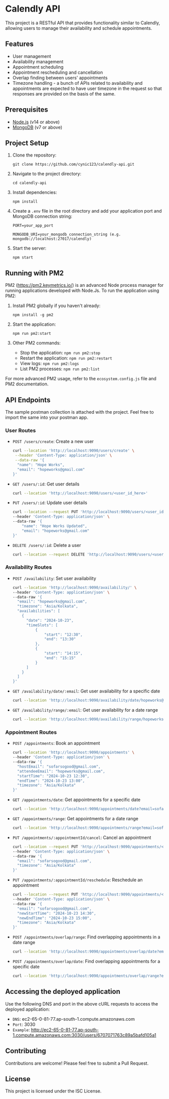 # Calendly API

This project is a RESTful API that provides functionality similar to Calendly, allowing users to manage their availability and schedule appointments.

## Features

- User management
- Availability management
- Appointment scheduling
- Appointment rescheduling and cancellation
- Overlap finding between users' appointments
- Timezone handling - a bunch of APIs related to availability and appointments are expected to have user timezone in the request so that responses are provided on the basis of the same. 

## Prerequisites

- [Node.js](https://nodejs.org/) (v14 or above)
- [MongoDB](https://www.mongodb.com/) (v7 or above)

## Project Setup
1. Clone the repository:
   ```
   git clone https://github.com/cynic123/calendly-api.git
   ```

2. Navigate to the project directory:
   ```
   cd calendly-api
   ```

3. Install dependencies:
   ```
   npm install
   ```

4. Create a `.env` file in the root directory and add your application port and MongoDB connection string:
   ```
   PORT=your_app_port
   ```

   ```
   MONGODB_URI=your_mongodb_connection_string (e.g. mongodb://localhost:27017/calendly)
   ```

5. Start the server:
   ```
   npm start
   ```
## Running with PM2

PM2 (https://pm2.keymetrics.io/) is an advanced Node process manager for running applications developed with Node.Js. To run the application using PM2:

1. Install PM2 globally if you haven't already:
   ```
   npm install -g pm2
   ```

2. Start the application:
   ```
   npm run pm2:start
   ```

3. Other PM2 commands:
   - Stop the application: `npm run pm2:stop`
   - Restart the application: `npm run pm2:restart`
   - View logs: `npm run pm2:logs`
   - List PM2 processes: `npm run pm2:list`

For more advanced PM2 usage, refer to the `ecosystem.config.js` file and PM2 documentation.

## API Endpoints
The sample postman collection is attached with the project. Feel free to import the same into your postman app.

### User Routes

- `POST /users/create`: Create a new user
  ```bash
  curl --location 'http://localhost:9090/users/create' \
   --header 'Content-Type: application/json' \
   --data-raw '{
    "name": "Hope Works",
    "email": "hopeworks@gmail.com"
  }'
  ```
- `GET /users/:id`: Get user details
  ```bash
  curl --location 'http://localhost:9090/users/<user_id_here>'
  ```
- `PUT /users/:id`: Update user details
  ```bash
  curl --location --request PUT 'http://localhost:9090/users/<user_id_here>' \
  --header 'Content-Type: application/json' \
  --data-raw '{
      "name": "Hope Works Updated",
      "email": "hopeworks@gmail.com"
  }'
  ```
- `DELETE /users/:id`: Delete a user
  ```bash
  curl --location --request DELETE 'http://localhost:9090/users/<user_id_here>'
  ```

### Availability Routes

- `POST /availability`: Set user availability
  ```bash
  curl --location 'http://localhost:9090/availability/' \
  --header 'Content-Type: application/json' \
  --data-raw '{
    "email": "hopeworks@gmail.com",
    "timezone": "Asia/Kolkata",
    "availabilities": [
      {
        "date": "2024-10-23",
        "timeSlots": [
            {
                "start": "12:30",
                "end": "13:30"
            },
            {
                "start": "14:15",
                "end": "15:15"
            }
        ]
      }
    ]
  }'
  ```
- `GET /availability/date/:email`: Get user availability for a specific date
  ```bash
  curl --location 'http://localhost:9090/availability/date/hopeworks@gmail.com?date=2024-10-23&timezone=Asia%2FKolkata'
  ```
- `GET /availability/range/:email`: Get user availability for a date range
  ```bash
  curl --location 'http://localhost:9090/availability/range/hopeworks@gmail.com?startDate=2024-10-15&endDate=2024-10-25&timezone=Asia%2FKolkata'
  ```

### Appointment Routes

- `POST /appointments`: Book an appointment
  ```bash
  curl --location 'http://localhost:9090/appointments' \
  --header 'Content-Type: application/json' \
  --data-raw '{
    "hostEmail": "sofarsogood@gmail.com",
    "attendeeEmail": "hopeworks@gmail.com",
    "startTime": "2024-10-23 12:30",
    "endTime": "2024-10-23 13:00",
    "timezone": "Asia/Kolkata"
  }'
  ```
- `GET /appointments/date`: Get appointments for a specific date
  ```bash
  curl --location 'http://localhost:9090/appointments/date?email=sofarsogood%40gmail.com&date=2024-10-23&timezone=Asia%2FKolkata'
  ```
- `GET /appointments/range`: Get appointments for a date range
  ```bash
  curl --location 'http://localhost:9090/appointments/range?email=sofarsogood%40gmail.com&startDate=2024-10-15&endDate=2024-10-25&timezone=Asia%2FKolkata'
  ```
- `PUT /appointments/:appointmentId/cancel`: Cancel an appointment
  ```bash
  curl --location --request PUT 'http://localhost:9090/appointments/<appointment_id_here>/cancel' \
  --header 'Content-Type: application/json' \
  --data-raw '{
    "email": "sofarsogood@gmail.com",
    "timezone": "Asia/Kolkata"
  }'
  ```
- `PUT /appointments/:appointmentId/reschedule`: Reschedule an appointment
  ```bash
  curl --location --request PUT 'http://localhost:9090/appointments/<appointment_id_here>/reschedule' \
  --header 'Content-Type: application/json' \
  --data-raw '{
    "email": "sofarsogood@gmail.com",
    "newStartTime": "2024-10-23 14:30",
    "newEndTime": "2024-10-23 15:00",
    "timezone": "Asia/Kolkata"
  }'
  ```
- `POST /appointments/overlap/range`: Find overlapping appointments in a date range
  ```bash
  curl --location 'http://localhost:9090/appointments/overlap/date?email1=sofarsogood%40gmail.com&email2=hopeitisworking%40gmail.com&date=2024-10-23&timezone=Asia%2FKolkata'
  ```
- `POST /appointments/overlap/date`: Find overlapping appointments for a specific date
  ```bash
  curl --location 'http://localhost:9090/appointments/overlap/range?email1=sofarsogood%40gmail.com&email2=hopeitisworking%40gmail.com&startDate=2024-10-15&endDate=2024-10-31&timezone=Asia%2FKolkata'
  ```
## Accessing the deployed application
Use the following DNS and port in the above cURL requests to access the deployed application:
- `DNS`: ec2-65-0-81-77.ap-south-1.compute.amazonaws.com
- `Port`: 3030
- `Example`: http://ec2-65-0-81-77.ap-south-1.compute.amazonaws.com:3030/users/6707071763c89a5bafd105a1

## Contributing

Contributions are welcome! Please feel free to submit a Pull Request.

## License

This project is licensed under the ISC License.


